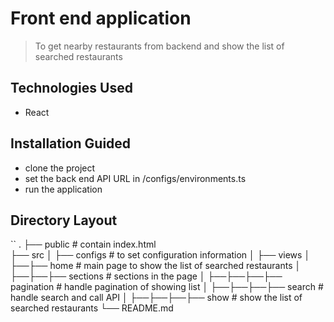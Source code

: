 # Front end application

> To get nearby restaurants from backend and show the list of searched restaurants

## Technologies Used

- React

## Installation Guided

- clone the project
- set the back end API URL in /configs/environments.ts
- run the application

## Directory Layout

``
.
├── public # contain index.html  
├── src
│ ├── configs # to set configuration information
│ ├── views
│ ├──├── home # main page to show the list of searched restaurants
│ ├──├──├── sections # sections in the page
│ ├──├──├──├── pagination # handle pagination of showing list
│ ├──├──├──├── search # handle search and call API
│ ├──├──├──├── show # show the list of searched restaurants
└── README.md
